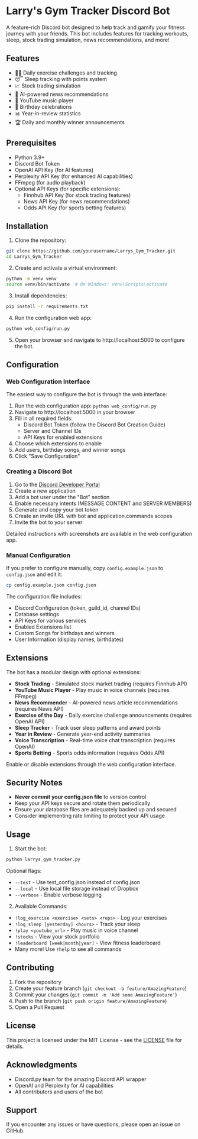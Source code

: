 # Larry's Gym Tracker Discord Bot

A feature-rich Discord bot designed to help track and gamify your fitness journey with your friends. This bot includes features for tracking workouts, sleep, stock trading simulation, news recommendations, and more!

## Features

- 🏋️‍♂️ Daily exercise challenges and tracking
- 😴 Sleep tracking with points system
- 📈 Stock trading simulation
- 📰 AI-powered news recommendations
- 🎵 YouTube music player
- 🎂 Birthday celebrations
- 📊 Year-in-review statistics
- 🏆 Daily and monthly winner announcements

## Prerequisites

- Python 3.9+
- Discord Bot Token
- OpenAI API Key (for AI features)
- Perplexity API Key (for enhanced AI capabilities)
- FFmpeg (for audio playback)
- Optional API Keys (for specific extensions):
  - Finnhub API Key (for stock trading features)
  - News API Key (for news recommendations)
  - Odds API Key (for sports betting features)

## Installation

1. Clone the repository:
```bash
git clone https://github.com/yourusername/Larrys_Gym_Tracker.git
cd Larrys_Gym_Tracker
```

2. Create and activate a virtual environment:
```bash
python -m venv venv
source venv/bin/activate  # On Windows: venv\Scripts\activate
```

3. Install dependencies:
```bash
pip install -r requirements.txt
```

4. Run the configuration web app:
```bash
python web_config/run.py
```

5. Open your browser and navigate to http://localhost:5000 to configure the bot.

## Configuration

### Web Configuration Interface

The easiest way to configure the bot is through the web interface:

1. Run the web configuration app: `python web_config/run.py`
2. Navigate to http://localhost:5000 in your browser
3. Fill in all required fields:
   - Discord Bot Token (follow the Discord Bot Creation Guide)
   - Server and Channel IDs
   - API Keys for enabled extensions
4. Choose which extensions to enable
5. Add users, birthday songs, and winner songs
6. Click "Save Configuration"

### Creating a Discord Bot

1. Go to the [Discord Developer Portal](https://discord.com/developers/applications)
2. Create a new application
3. Add a bot user under the "Bot" section
4. Enable necessary intents (MESSAGE CONTENT and SERVER MEMBERS)
5. Generate and copy your bot token
6. Create an invite URL with bot and application.commands scopes
7. Invite the bot to your server

Detailed instructions with screenshots are available in the web configuration app.

### Manual Configuration

If you prefer to configure manually, copy `config.example.json` to `config.json` and edit it:

```bash
cp config.example.json config.json
```

The configuration file includes:

- Discord Configuration (token, guild_id, channel IDs)
- Database settings
- API Keys for various services
- Enabled Extensions list
- Custom Songs for birthdays and winners
- User Information (display names, birthdates)

## Extensions

The bot has a modular design with optional extensions:

- **Stock Trading** - Simulated stock market trading (requires Finnhub API)
- **YouTube Music Player** - Play music in voice channels (requires FFmpeg)
- **News Recommender** - AI-powered news article recommendations (requires News API)
- **Exercise of the Day** - Daily exercise challenge announcements (requires OpenAI API)
- **Sleep Tracker** - Track user sleep patterns and award points
- **Year in Review** - Generate year-end activity summaries
- **Voice Transcription** - Real-time voice chat transcription (requires OpenAI)
- **Sports Betting** - Sports odds information (requires Odds API)

Enable or disable extensions through the web configuration interface.

## Security Notes

- **Never commit your config.json file** to version control
- Keep your API keys secure and rotate them periodically
- Ensure your database files are adequately backed up and secured
- Consider implementing rate limiting to protect your API usage

## Usage

1. Start the bot:
```bash
python larrys_gym_tracker.py
```

Optional flags:
- `--test` - Use test_config.json instead of config.json
- `--local` - Use local file storage instead of Dropbox
- `--verbose` - Enable verbose logging

2. Available Commands:
- `!log_exercise <exercise> <sets> <reps>` - Log your exercises
- `!log_sleep [yesterday] <hours>` - Track your sleep
- `!play <youtube_url>` - Play music in voice channel
- `!stocks` - View your stock portfolio
- `!leaderboard [week|month|year]` - View fitness leaderboard
- Many more! Use `!help` to see all commands

## Contributing

1. Fork the repository
2. Create your feature branch (`git checkout -b feature/AmazingFeature`)
3. Commit your changes (`git commit -m 'Add some AmazingFeature'`)
4. Push to the branch (`git push origin feature/AmazingFeature`)
5. Open a Pull Request

## License

This project is licensed under the MIT License - see the [LICENSE](LICENSE) file for details.

## Acknowledgments

- Discord.py team for the amazing Discord API wrapper
- OpenAI and Perplexity for AI capabilities
- All contributors and users of the bot

## Support

If you encounter any issues or have questions, please open an issue on GitHub. 